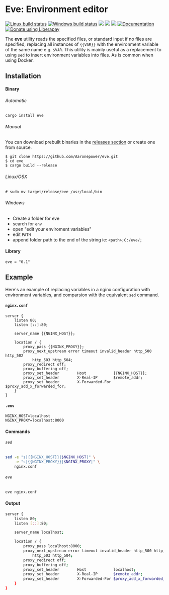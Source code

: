 # Eve: Environment editor
[![Linux build status](https://img.shields.io/travis/Aaronepower/eve.svg?branch=master)](https://travis-ci.org/Aaronepower/eve)
[![Windows build status](https://ci.appveyor.com/api/projects/status/github/Aaronepower/eve?svg=true)](https://ci.appveyor.com/project/Aaronepower/eve)
[![](https://img.shields.io/crates/d/eve.svg)](https://crates.io/crates/eve)
[![](https://img.shields.io/github/issues-raw/Aaronepower/eve.svg)](https://github.com/Aaronepower/eve/issues)
[![](https://eve.rs/b1/github/Aaronepower/eve?category=code)](https://github.com/Aaronepower/eve)
[![Documentation](https://docs.rs/eve/badge.svg)](https://docs.rs/eve/)
[![Donate using Liberapay](https://liberapay.com/assets/widgets/donate.svg)](https://liberapay.com/Aaronepower/donate)

The **eve** utility reads the specified files, or standard input if no files are
specified, replacing all instances of `{{VAR}}` with the environment variable
of the same name e.g. `$VAR`. This utility is mainly useful as a replacement to
using `sed` to insert environment variables into files. As is common when using
Docker.

## Installation

#### Binary

###### Automatic
```
cargo install eve
```

###### Manual
You can download prebuilt binaries in the [releases section] or create one
from source.

```shell
$ git clone https://github.com/Aaronepower/eve.git
$ cd eve
$ cargo build --release
```
###### Linux/OSX
```
# sudo mv target/release/eve /usr/local/bin
```
###### Windows
- Create a folder for eve
- search for `env`
- open "edit your enviroment variables"
- edit `PATH`
- append folder path to the end of the string ie: `<path>;C:/eve/;`

#### Library
```
eve = "0.1"
```

## Example
Here's an example of replacing variables in a nginx configuration with
environment variables, and comparsion with the equivalent `sed` command.

#### `nginx.conf`
```nginx
server {
    listen 80;
    listen [::]:80;

    server_name {{NGINX_HOST}};

    location / {
        proxy_pass {{NGINX_PROXY}};
        proxy_next_upstream error timeout invalid_header http_500 http_502
            http_503 http_504;
        proxy_redirect off;
        proxy_buffering off;
        proxy_set_header        Host            {{NGINX_HOST}};
        proxy_set_header        X-Real-IP       $remote_addr;
        proxy_set_header        X-Forwarded-For $proxy_add_x_forwarded_for;
    }
}
```

#### `.env`
```
NGINX_HOST=localhost
NGINX_PROXY=localhost:8000
```

#### Commands

###### `sed`
```bash
sed -e "s|{{NGINX_HOST}}|$NGINX_HOST|" \
    -e "s|{{NGINX_PROXY}}|$NGINX_PROXY|" \
    nginx.conf
```
###### `eve`
```bash
eve nginx.conf
```

#### Output
```bash
server {
    listen 80;
    listen [::]:80;

    server_name localhost;

    location / {
        proxy_pass localhost:8000;
        proxy_next_upstream error timeout invalid_header http_500 http_502
            http_503 http_504;
        proxy_redirect off;
        proxy_buffering off;
        proxy_set_header        Host            localhost;
        proxy_set_header        X-Real-IP       $remote_addr;
        proxy_set_header        X-Forwarded-For $proxy_add_x_forwarded_for;
    }
}
```

[releases section]: https://github.com/Aaronepower/eve/releases
